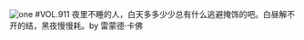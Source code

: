 ![one](http://image.wufazhuce.com/FpYsLYlBIuU49csat-F-daYpIq_L)
#VOL.911
夜里不睡的人，白天多多少少总有什么逃避掩饰的吧。白昼解不开的结，黑夜慢慢耗。by 雷蒙德·卡佛